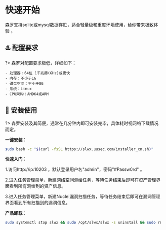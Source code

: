 # 快速开始
森罗支持sqlite或mysql数据存贮，适合轻量级和重度环境使用，给你带来极致体验 。



##  :hotsprings: 配置要求 <!-- {docsify-ignore} -->
?> 森罗对配置要求极低，详细如下：

  ```
  - 处理器：64位 1千兆赫(GHz)或更快
  - 内存：不小于1G
  - 磁盘空间：不小于8G
  - 系统：Linux
  - CPU架构：AMD64或ARM
  ```



## :rocket: 安装使用 <!-- {docsify-ignore} -->
?> 森罗安装及其简便，通常在几分钟内即可安装完毕，具体耗时视网络下载情况而定。

**一键安装：**

```bash
sudo bash -c "$(curl -fsSL https://slwx.uusec.com/installer_cn.sh)"
```



**快速入门：**

1.访问http://ip:10203 ，默认登录用户名"admin"，密码"#Passw0rd" 。

2.进入任务管理菜单，新建网络空间测绘任务，等待任务结束后即可在资产管理界面看到所有测绘到的资产信息。

3.进入任务管理菜单，新建Nuclei漏洞扫描任务，等待任务结束后即可在漏洞管理界面看到所有扫描到的漏洞信息。



**产品卸载：**

```bash
sudo systemctl stop slwx && sudo /opt/slwx/slwx -s uninstall && sudo rm -rf /opt/slwx
```

